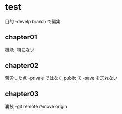 <!-- readme.md -->

# test
目的
-develp branch で編集
## chapter01
機能
-特にない
## chapter02
苦労した点
-private ではなく public で
-save を忘れない
## chapter03
裏技
-git remote remove origin 
